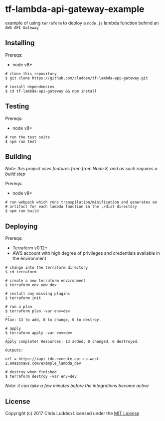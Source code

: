 # tf-lambda-api-gateway-example
example of using `terraform` to deploy a `node.js` lambda function behind an `AWS API Gateway`

## Installing
Prereqs:
- node v8+

```shell
# clone this repository
$ git clone https://github.com/cludden/tf-lambda-api-gateway.git

# install dependencies
$ cd tf-lambda-api-gateway && npm install
```

## Testing
Prereqs:
- node v8+

```shell
# run the test suite
$ npm run test
```

## Building
*Note: this project uses features from from Node 8, and as such requires a build step*

Prereqs:
- node v8+

```shell
# run webpack which runs transpilation/minification and generates an
# artifact for each lambda function in the ./dist directory
$ npm run build
```

## Deploying
Prereqs:
- Terraform v0.12+
- AWS account with high degree of privileges and credentials available in the environment

```shell
# change into the terraform directory
$ cd terraform

# create a new terraform environment
$ terraform env new dev

# install any missing plugins
$ terraform init

# run a plan
$ terraform plan -var env=dev
...
Plan: 13 to add, 0 to change, 0 to destroy.

# apply
$ terraform apply -var env=dev
...
Apply complete! Resources: 13 added, 0 changed, 0 destroyed.

Outputs:

url = https://<api_id>.execute-api.us-west-2.amazonaws.com/example_lambda_dev

# destroy when finished
$ terraform destroy -var env=dev
```

*Note: it can take a few minutes before the integrations become active*

## License
Copyright (c) 2017 Chris Ludden
Licensed under the [MIT License](LICENSE.md)
